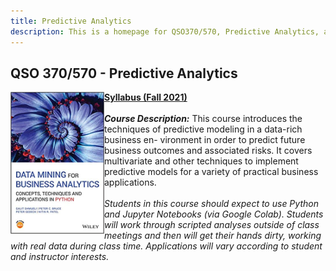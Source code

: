 ```yaml
---
title: Predictive Analytics
description: This is a homepage for QSO370/570, Predictive Analytics, at Southern New Hampshire University. The course covers predictive modeling in both the regression and classification settings. Topics covered include linear and curvi-linear regression, tree-based models, logistic regression, cross-validation, hyperparameter tuning, model assessment, and more.
---
```


## QSO 370/570 - Predictive Analytics

<img src="/SiteFiles/PredictiveAnalytics.jpg" align="left" width=150>[**Syllabus (Fall 2021)**](https://drive.google.com/file/d/1KuyfmIcD5KhI0Qz8fYGSaPFTw67udnIl/view?usp=sharing)<br/>
<br/>
***Course Description:*** This course introduces the techniques of predictive modeling in a data-rich business en-
vironment in order to predict future business outcomes and associated risks. It covers multivariate and other
techniques to implement predictive models for a variety of practical business applications.<br/>
<br/>
*Students in this course should expect to use Python and Jupyter Notebooks (via Google Colab). Students will work
through scripted analyses outside of class meetings and then will get their hands dirty, working with real data
during class time. Applications will vary according to student and instructor interests.*<br/>
<br/><br/>
